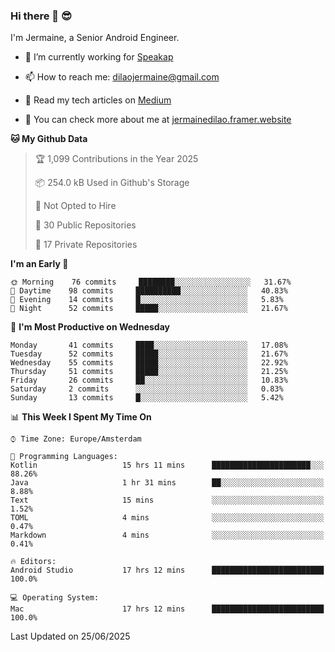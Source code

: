 ### Hi there 👋 😎
I'm Jermaine, a Senior Android Engineer.

- 🔭 I’m currently working for [Speakap](https://www.speakap.com/)

- 📫 How to reach me: dilaojermaine@gmail.com

- 📖 Read my tech articles on [Medium](https://jermainedilao.medium.com/)

- 👀 You can check more about me at [jermainedilao.framer.website](https://jermainedilao.framer.website)

<!--
**jermainedilao/jermainedilao** is a ✨ _special_ ✨ repository because its `README.md` (this file) appears on your GitHub profile.

Here are some ideas to get you started:

- 🔭 I’m currently working on ...
- 🌱 I’m currently learning ...
- 👯 I’m looking to collaborate on ...
- 🤔 I’m looking for help with ...
- 💬 Ask me about ...
- 📫 How to reach me: ...
- 😄 Pronouns: ...
- ⚡ Fun fact: ...
-->

<!--START_SECTION:waka-->
**🐱 My Github Data** 

> 🏆 1,099 Contributions in the Year 2025
 > 
> 📦 254.0 kB Used in Github's Storage 
 > 
> 🚫 Not Opted to Hire
 > 
> 📜 30 Public Repositories 
 > 
> 🔑 17 Private Repositories  
 > 
**I'm an Early 🐤** 

```text
🌞 Morning    76 commits     ████████░░░░░░░░░░░░░░░░░   31.67% 
🌆 Daytime    98 commits     ██████████░░░░░░░░░░░░░░░   40.83% 
🌃 Evening    14 commits     █░░░░░░░░░░░░░░░░░░░░░░░░   5.83% 
🌙 Night      52 commits     █████░░░░░░░░░░░░░░░░░░░░   21.67%

```
📅 **I'm Most Productive on Wednesday** 

```text
Monday       41 commits     ████░░░░░░░░░░░░░░░░░░░░░   17.08% 
Tuesday      52 commits     █████░░░░░░░░░░░░░░░░░░░░   21.67% 
Wednesday    55 commits     █████░░░░░░░░░░░░░░░░░░░░   22.92% 
Thursday     51 commits     █████░░░░░░░░░░░░░░░░░░░░   21.25% 
Friday       26 commits     ██░░░░░░░░░░░░░░░░░░░░░░░   10.83% 
Saturday     2 commits      ░░░░░░░░░░░░░░░░░░░░░░░░░   0.83% 
Sunday       13 commits     █░░░░░░░░░░░░░░░░░░░░░░░░   5.42%

```


📊 **This Week I Spent My Time On** 

```text
⌚︎ Time Zone: Europe/Amsterdam

💬 Programming Languages: 
Kotlin                   15 hrs 11 mins      ██████████████████████░░░   88.26% 
Java                     1 hr 31 mins        ██░░░░░░░░░░░░░░░░░░░░░░░   8.88% 
Text                     15 mins             ░░░░░░░░░░░░░░░░░░░░░░░░░   1.52% 
TOML                     4 mins              ░░░░░░░░░░░░░░░░░░░░░░░░░   0.47% 
Markdown                 4 mins              ░░░░░░░░░░░░░░░░░░░░░░░░░   0.41%

🔥 Editors: 
Android Studio           17 hrs 12 mins      █████████████████████████   100.0%

💻 Operating System: 
Mac                      17 hrs 12 mins      █████████████████████████   100.0%

```


 Last Updated on 25/06/2025
<!--END_SECTION:waka-->
